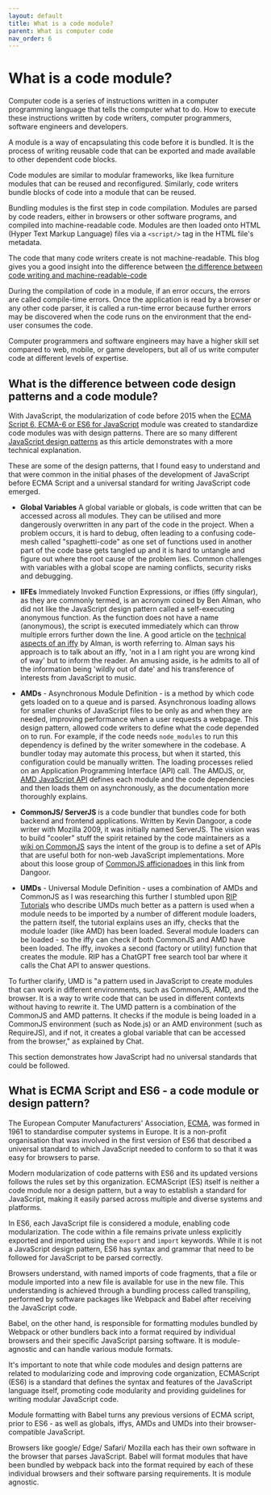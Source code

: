 ```yaml
---
layout: default
title: What is a code module?
parent: What is computer code
nav_order: 6
---
```


# What is a code module?

Computer code is a series of instructions written in a computer programming language that tells the computer what to do. How to execute these instructions written by code writers, computer programmers, software engineers and developers.

A module is a way of encapsulating this code before it is bundled. It is the process of writing reusable code that can be exported and made available to other dependent code blocks.

Code modules are similar to modular frameworks, like Ikea furniture modules that can be reused and reconfigured. Similarly, code writers bundle blocks of code into a module that can be reused.

Bundling modules is the first step in code compilation. Modules are parsed by code readers, either in browsers or other software programs, and compiled into machine-readable code. Modules are then loaded onto HTML (Hyper Text Markup Language) files via a `<script/>` tag in the HTML file's metadata.

The code that many code writers create is not machine-readable. This blog gives you a good insight into the difference between [the difference between code writing and machine-readable-code](https://www.makeuseof.com/tag/what-is-coding/)

During the compilation of code in a module, if an error occurs, the errors are called compile-time errors. Once the application is read by a browser or any other code parser, it is called a run-time error because further errors may be discovered when the code runs on the environment that the end-user consumes the code.

Computer programmers and software engineers may have a higher skill set compared to web, mobile, or game developers, but all of us write computer code at different levels of expertise.

## What is the difference between code design patterns and a code module?

With JavaScript, the modularization of code before 2015 when the [ECMA Script 6, ECMA-6 or ES6 for JavaScript](https://en.wikipedia.org/wiki/ISO/IEC_646#ECMA-6) module was created to standardize code modules was with design patterns. There are so many different [JavaScript design patterns](https://www.digitalocean.com/community/tutorial_series/javascript-design-patterns) as this article demonstrates with a more technical explanation.

These are some of the design patterns, that I found easy to understand and that were common in the initial phases of the development of JavaScript before ECMA Script and a universal standard for writing JavaScript code emerged.

- __Global Variables__ A global variable or globals, is code written that can be accessed across all modules. They can be utilised and more dangerously overwritten in any part of the code in the project. When a problem occurs, it  is hard to debug, often leading to a confusing code-mesh called "spaghetti-code" as one set of functions used in another part of the code base gets tangled up and it is hard to untangle and figure out where the root cause of the problem lies. Common challenges with variables with a global scope are naming conflicts, security risks and debugging.

- __IIFEs__ Immediately Invoked Function Expressions, or iffies (iffy singular), as they are commonly termed, is an acronym coined by Ben Alman, who did not like the JavaScript design pattern called a self-executing anonymous function. As the function does not have a name (anonymous), the script is executed immediately which can throw multiple errors further down the line. A good article on the [technical aspects of an iffy](https://benalman.com/news/2010/11/immediately-invoked-function-expression/) by Alman, is worth referring to. Alman says his approach is to talk about an iffy, 'not in a I am right you are wrong kind of way' but to inform the reader. An amusing aside, is he admits to all of the information being 'wildly out of date' and his transference of interests from JavaScript to music.

- __AMDs__ - Asynchronous Module Definition - is a method by which code gets loaded on to a queue and is parsed. Asynchronous loading allows for smaller chunks of JavaScript files to be only as and when they are needed, improving performance when a user requests a webpage. This design pattern, allowed code writers to define what the code depended on to run. For example, if the code needs `node_modules` to run this dependency is defined by the writer somewhere in the codebase. A bundler today may automate this process, but when it started, this configuration could be manually written. The loading processes relied on an Application Programming Interface (API) call. The AMDJS, or, [AMD JavaScript API](https://github.com/amdjs/amdjs-api) defines each module and the code dependencies and then loads them on asynchronously, as the documentation more thoroughly explains.

- __CommonJS/ ServerJS__ is a code bundler that bundles code for both backend and frontend applications. Written by Kevin Dangoor,  a code writer with Mozilla 2009, it was initially named ServerJS. The vision was to build "cooler" stuff the spirit retained by the code maintainers as a [wiki on CommonJS](https://wiki.commonjs.org/wiki/CommonJS) says the intent of the group is to define a set of APIs that are useful both for non-web JavaScript implementations. More about this loose group of [CommonJS afficionadoes](https://www.blueskyonmars.com/2010/01/29/commonjs-the-first-year/) in this link from Dangoor.

- __UMDs__ - Universal Module Definition - uses a combination of AMDs and CommonJS as I was researching this further I stumbled upon [RIP Tutorials](https://riptutorial.com/javascript/example/16339/universal-module-definition--umd-) who describe UMDs much better as a pattern is used when a module needs to be imported by a number of different module loaders, the pattern itself, the tutorial explains uses an iffy, checks that the module loader (like AMD) has been loaded. Several module loaders can be loaded - so the iffy can check if both CommonJS and AMD have been loaded. The iffy, invokes a second (factory or utility) function that creates the module. RIP has a ChatGPT free search tool bar where it calls the Chat API to answer questions.

To further clarify, UMD is "a pattern used in JavaScript to create modules that can work in different environments, such as CommonJS, AMD, and the browser. It is a way to write code that can be used in different contexts without having to rewrite it. The UMD pattern is a combination of the CommonJS and AMD patterns. It checks if the module is being loaded in a CommonJS environment (such as Node.js) or an AMD environment (such as RequireJS), and if not, it creates a global variable that can be accessed from the browser," as explained by Chat.

This section demonstrates how JavaScript had no universal standards that could be followed.

## What is ECMA Script and ES6 - a code module or design pattern?

The European Computer Manufacturers' Association, [ECMA](https://en.wikipedia.org/wiki/Ecma_International), was formed in 1961 to standardise computer systems in Europe. It is a non-profit organisation that was involved in the first version of ES6 that described a universal standard to which JavaScript needed to conform to so that it was easy for browsers to parse.

Modern modularization of code patterns with ES6 and its updated versions follows the rules set by this organization. ECMAScript (ES) itself is neither a code module nor a design pattern, but a way to establish a standard for JavaScript, making it easily parsed across multiple and diverse systems and platforms.

In ES6, each JavaScript file is considered a module, enabling code modularization. The code within a file remains private unless explicitly exported and imported using the `export` and `import` keywords. While it is not a JavaScript design pattern, ES6 has syntax and grammar that need to be followed for JavaScript to be parsed correctly.

Browsers understand, with named imports of code fragments, that a file or module imported into a new file is available for use in the new file. This understanding is achieved through a bundling process called transpiling, performed by software packages like Webpack and Babel after receiving the JavaScript code.

Babel, on the other hand, is responsible for formatting modules bundled by Webpack or other bundlers back into a format required by individual browsers and their specific JavaScript parsing software. It is module-agnostic and can handle various module formats.

It's important to note that while code modules and design patterns are related to modularizing code and improving code organization, ECMAScript (ES6) is a standard that defines the syntax and features of the JavaScript language itself, promoting code modularity and providing guidelines for writing modular JavaScript code.

Module formatting with Babel turns any previous versions of ECMA script, prior to ES6 - as well as globals, iffys, AMDs and UMDs into their browser-compatible JavaScript.

Browsers like google/ Edge/ Safari/ Mozilla each has their own software in the browser that parses JavaScript. Babel will format modules that have been bundled by webpack back into the format required by each of these individual browsers and their software parsing requirements. It is module agnostic.
